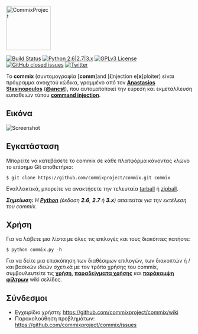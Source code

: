 <p align="left">
  <img alt="CommixProject" src="https://commixproject.com/images/logo.png" height="120" />
  <p align="left">
    <a href="https://api.travis-ci.org/commixproject/commix"><img alt="Build Status" src="https://api.travis-ci.org/commixproject/commix.svg?branch=master"></a>
    <a href="http://www.python.org/download/"><img alt="Python 2.6|2.7|3.x" src="https://img.shields.io/badge/python-2.6|2.7|3.x-yellow.svg"></a>
    <a href="https://github.com/commixproject/commix/blob/master/LICENSE.txt"><img alt="GPLv3 License" src="https://img.shields.io/badge/license-GPLv3-red.svg"></a>
    <a href="https://github.com/commixproject/commix/issues?q=is%3Aissue+is%3Aclosed"><img alt="GitHub closed issues" src="https://img.shields.io/github/issues-closed-raw/commixproject/commix.svg?colorB=ff0000"></a>
    <a href="http://www.twitter.com/commixproject"><img alt="Twitter" src="https://img.shields.io/badge/twitter-@commixproject-blue.svg"></a>
  </p>
</p>

To **commix** (συντομογραφία [**comm**]and [**i**]njection e[**x**]ploiter) είναι πρόγραμμα ανοιχτού κώδικα, γραμμένο από τον **[Anastasios Stasinopoulos](https://github.com/stasinopoulos)** (**[@ancst](https://twitter.com/ancst)**), που αυτοματοποιεί την εύρεση και εκμετάλλευση ευπαθειών τύπου **[command injection](https://www.owasp.org/index.php/Command_Injection)**.

## Εικόνα

![Screenshot](https://commixproject.com/images/background.png)

## Εγκατάσταση

Μπορείτε να κατεβάσετε το commix σε κάθε πλατφόρμα κάνοντας κλώνο το επίσημο Git αποθετήριο:

    $ git clone https://github.com/commixproject/commix.git commix

Εναλλακτικά, μπορείτε να ανακτήσετε την τελευταία [tarball](https://github.com/commixproject/commix/tarball/master) ή [zipball](https://github.com/commixproject/commix/zipball/master).

*__Σημείωση:__ H **[Python](http://www.python.org/download/)** (έκδοση **2.6**, **2.7** ή **3.x**) απαιτείται για την εκτέλεση του commix.*


## Χρήση

Για να λάβετε μια λίστα με όλες τις επιλογές και τους διακόπτες πατήστε: 

    $ python commix.py -h

Για να δείτε μια επισκόπηση των διαθέσιμων επιλογών, των διακοπτών ή / και βασικών ιδεών σχετικά με τον τρόπο χρήσης του commix, συμβουλευτείτε τις **[χρήση](https://github.com/commixproject/commix/wiki/Usage)**, **[παραδείγματα χρήσης](https://github.com/commixproject/commix/wiki/Usage-Examples)** και **[παράκαμψη φίλτρων](https://github.com/commixproject/commix/wiki/Filters-Bypasses)** wiki σελίδες.


## Σύνδεσμοι

* Εγχειρίδιο χρήστη: https://github.com/commixproject/commix/wiki
* Παρακολούθηση προβλημάτων: https://github.com/commixproject/commix/issues

